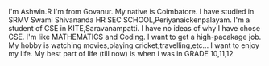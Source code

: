I'm Ashwin.R
I'm from Govanur.
My native is Coimbatore.
I have studied in SRMV Swami Shivananda HR SEC SCHOOL,Periyanaickenpalayam.
I'm a student of CSE in KITE,Saravanampatti.
I have no ideas of why I have chose CSE.
I'm like MATHEMATICS and Coding.
I want to get a high-pacakage job.
My hobby is watching movies,playing cricket,travelling,etc...
I want to enjoy my life.
My best part of life (till now) is when i was in GRADE 10,11,12
